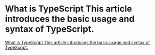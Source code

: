 # What is TypeScript This article introduces the basic usage and syntax of TypeScript.
[What is TypeScript This article introduces the basic usage and syntax of TypeScript.](https://aiwithcloud.com/2022/09/16/what_is_typescript_this_article_introduces_the_basic_usage_and_syntax_of_typescript/)